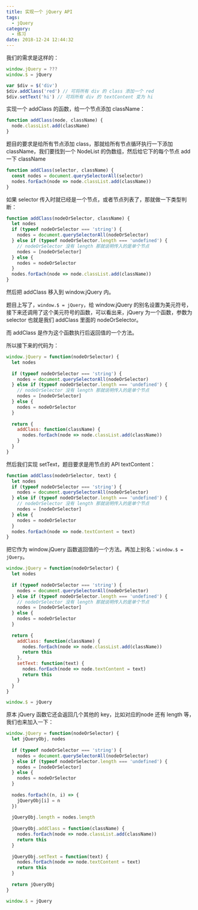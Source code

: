 ```yaml
---
title: 实现一个 jQuery API
tags:
  - jQuery
category:
  - 练习
date: 2018-12-24 12:44:32
---
```



我们的需求是这样的：

```js
window.jQuery = ???
window.$ = jQuery

var $div = $('div')
$div.addClass('red') // 可将所有 div 的 class 添加一个 red
$div.setText('hi') // 可将所有 div 的 textContent 变为 hi
```

实现一个 addClass 的函数，给一个节点添加 className：

```js
function addClass(node, className) {
  node.classList.add(className)
}
```

题目的要求是给所有节点添加 class，那就给所有节点循环执行一下添加 className，我们要找到一个 NodeList 的伪数组，然后给它下的每个节点 add 一下 className

```js
function addClass(selector, className) {
  const nodes = document.querySelectorAll(selector)
  nodes.forEach(node => node.classList.add(className))
}
```

如果 selector 传入时就已经是一个节点，或者节点列表了，那就做一下类型判断：

```js
function addClass(nodeOrSelector, className) {
  let nodes
  if (typeof nodeOrSelector === 'string') {
    nodes = document.querySelectorAll(nodeOrSelector)
  } else if (typeof nodeOrSelector.length === 'undefined') {
    // nodeOrSelector 没有 length 那就说明传入的是单个节点
    nodes = [nodeOrSelector]
  } else {
    nodes = nodeOrSelector
  }
  nodes.forEach(node => node.classList.add(className))
}
```

然后把 addClass 移入到 window.jQuery 内。

题目上写了，`window.$ = jQuery`，给 window.jQuery 的别名设置为美元符号，接下来还调用了这个美元符号的函数，可以看出来，jQuery 为一个函数，参数为 selector 也就是我们 addClass 里面的 nodeOrSelector。

而 addClass 是作为这个函数执行后返回值的一个方法。

所以接下来的代码为：

```js
window.jQuery = function(nodeOrSelector) {
  let nodes
  
  if (typeof nodeOrSelector === 'string') {
    nodes = document.querySelectorAll(nodeOrSelector)
  } else if (typeof nodeOrSelector.length === 'undefined') {
    // nodeOrSelector 没有 length 那就说明传入的是单个节点
    nodes = [nodeOrSelector]
  } else {
    nodes = nodeOrSelector
  }
  
  return {
    addClass: function(className) {
      nodes.forEach(node => node.classList.add(className))
    }
  }
}
```

然后我们实现 setText，题目要求是用节点的 API textContent：

```js
function addClass(nodeOrSelector, text) {
  let nodes
  if (typeof nodeOrSelector === 'string') {
    nodes = document.querySelectorAll(nodeOrSelector)
  } else if (typeof nodeOrSelector.length === 'undefined') {
    // nodeOrSelector 没有 length 那就说明传入的是单个节点
    nodes = [nodeOrSelector]
  } else {
    nodes = nodeOrSelector
  }
  nodes.forEach(node => node.textContent = text)
}
```

把它作为 window.jQuery 函数返回值的一个方法。再加上别名：`window.$ = jQuery`。

```js
window.jQuery = function(nodeOrSelector) {
  let nodes
  
  if (typeof nodeOrSelector === 'string') {
    nodes = document.querySelectorAll(nodeOrSelector)
  } else if (typeof nodeOrSelector.length === 'undefined') {
    // nodeOrSelector 没有 length 那就说明传入的是单个节点
    nodes = [nodeOrSelector]
  } else {
    nodes = nodeOrSelector
  }
  
  return {
    addClass: function(className) {
      nodes.forEach(node => node.classList.add(className))
      return this
    },
    setText: function(text) {
      nodes.forEach(node => node.textContent = text)
      return this
    }
  }
}

window.$ = jQuery
```

原本 jQuery 函数它还会返回几个其他的 key，比如对应的node 还有 length 等，我们也来加入一下：

```js
window.jQuery = function(nodeOrSelector) {
  let jQueryObj, nodes
  
  if (typeof nodeOrSelector === 'string') {
    nodes = document.querySelectorAll(nodeOrSelector)
  } else if (typeof nodeOrSelector.length === 'undefined') {
    nodes = [nodeOrSelector]
  } else {
    nodes = nodeOrSelector
  }
  
  nodes.forEach((n, i) => {
    jQueryObj[i] = n
  })
  
  jQueryObj.length = nodes.length
  
  jQueryObj.addClass = function(className) {
    nodes.forEach(node => node.classList.add(className))
    return this
  }
  
  jQueryObj.setText = function(text) {
    nodes.forEach(node => node.textContent = text)
    return this
  }
    
  return jQueryObj
}

window.$ = jQuery
```

